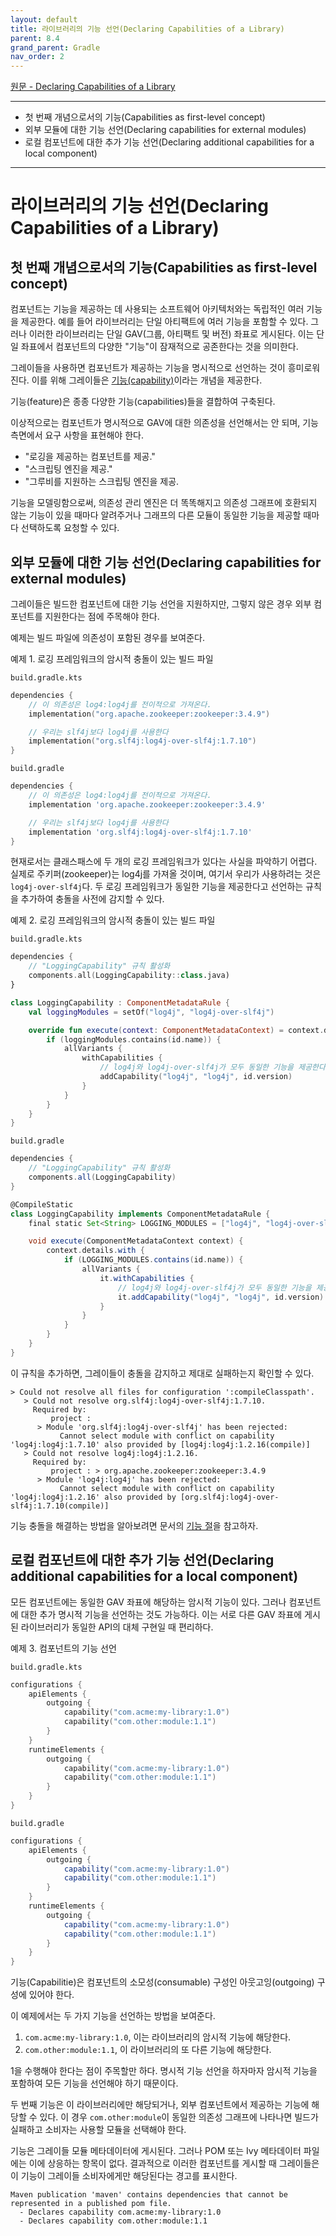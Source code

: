 ```yaml
---
layout: default
title: 라이브러리의 기능 선언(Declaring Capabilities of a Library)
parent: 8.4
grand_parent: Gradle
nav_order: 2
---
```


[원문 - Declaring Capabilities of a Library](https://docs.gradle.org/current/userguide/component_capabilities.html#declaring-component-capabilities)

***

- 첫 번째 개념으로서의 기능(Capabilities as first-level concept)
- 외부 모듈에 대한 기능 선언(Declaring capabilities for external modules)
- 로컬 컴포넌트에 대한 추가 기능 선언(Declaring additional capabilities for a local component)

***


# 라이브러리의 기능 선언(Declaring Capabilities of a Library)

## 첫 번째 개념으로서의 기능(Capabilities as first-level concept)
컴포넌트는 기능을 제공하는 데 사용되는 소프트웨어 아키텍처와는 독립적인 여러 기능을 제공한다. 예를 들어 라이브러리는 단일 아티팩트에 여러 기능을 포함할 수 있다. 그러나 이러한 라이브러리는 단일 GAV(그룹, 아티팩트 및 버전) 좌표로 게시된다. 이는 단일 좌표에서 컴포넌트의 다양한 "기능"이 잠재적으로 공존한다는 것을 의미한다.

그레이들을 사용하면 컴포넌트가 제공하는 기능을 명시적으로 선언하는 것이 흥미로워진다. 이를 위해 그레이들은 [기능(capability)](https://docs.gradle.org/current/userguide/dependency_constraints.html#sec:adding-constraints-transitive-deps)이라는 개념을 제공한다.

기능(feature)은 종종 다양한 기능(capabilities)들을 결합하여 구축된다.

이상적으로는 컴포넌트가 명시적으로 GAV에 대한 의존성을 선언해서는 안 되며, 기능 측면에서 요구 사항을 표현해야 한다.

- "로깅을 제공하는 컴포넌트를 제공."
- "스크립팅 엔진을 제공."
- "그루비를 지원하는 스크립팅 엔진을 제공.

기능을 모델링함으로써, 의존성 관리 엔진은 더 똑똑해지고 의존성 그래프에 호환되지 않는 기능이 있을 때마다 알려주거나 그래프의 다른 모듈이 동일한 기능을 제공할 때마다 선택하도록 요청할 수 있다.


## 외부 모듈에 대한 기능 선언(Declaring capabilities for external modules)
그레이들은 빌드한 컴포넌트에 대한 기능 선언을 지원하지만, 그렇지 않은 경우 외부 컴포넌트를 지원한다는 점에 주목해야 한다.

예제는 빌드 파일에 의존성이 포함된 경우를 보여준다.

예제 1. 로깅 프레임워크의 암시적 충돌이 있는 빌드 파일

`build.gradle.kts`
```kotlin
dependencies {
    // 이 의존성은 log4:log4j를 전이적으로 가져온다.
    implementation("org.apache.zookeeper:zookeeper:3.4.9")

    // 우리는 slf4j보다 log4j를 사용한다
    implementation("org.slf4j:log4j-over-slf4j:1.7.10")
}
```

`build.gradle`
```groovy
dependencies {
    // 이 의존성은 log4:log4j를 전이적으로 가져온다.
    implementation 'org.apache.zookeeper:zookeeper:3.4.9'

    // 우리는 slf4j보다 log4j를 사용한다
    implementation 'org.slf4j:log4j-over-slf4j:1.7.10'
}
```

현재로서는 클래스패스에 두 개의 로깅 프레임워크가 있다는 사실을 파악하기 어렵다. 실제로 주키퍼(zookeeper)는 log4j를 가져올 것이며, 여기서 우리가 사용하려는 것은 `log4j-over-slf4j`다. 두 로깅 프레임워크가 동일한 기능을 제공한다고 선언하는 규칙을 추가하여 충돌을 사전에 감지할 수 있다.

예제 2. 로깅 프레임워크의 암시적 충돌이 있는 빌드 파일

`build.gradle.kts`
```kotlin
dependencies {
    // "LoggingCapability" 규칙 활성화
    components.all(LoggingCapability::class.java)
}

class LoggingCapability : ComponentMetadataRule {
    val loggingModules = setOf("log4j", "log4j-over-slf4j")

    override fun execute(context: ComponentMetadataContext) = context.details.run {
        if (loggingModules.contains(id.name)) {
            allVariants {
                withCapabilities {
                    // log4j와 log4j-over-slf4j가 모두 동일한 기능을 제공한다고 선언한다.
                    addCapability("log4j", "log4j", id.version)
                }
            }
        }
    }
}
```

`build.gradle`
```groovy
dependencies {
    // "LoggingCapability" 규칙 활성화
    components.all(LoggingCapability)
}

@CompileStatic
class LoggingCapability implements ComponentMetadataRule {
    final static Set<String> LOGGING_MODULES = ["log4j", "log4j-over-slf4j"] as Set<String>

    void execute(ComponentMetadataContext context) {
        context.details.with {
            if (LOGGING_MODULES.contains(id.name)) {
                allVariants {
                    it.withCapabilities {
                        // log4j와 log4j-over-slf4j가 모두 동일한 기능을 제공한다고 선언한다.
                        it.addCapability("log4j", "log4j", id.version)
                    }
                }
            }
        }
    }
}
```

이 규칙을 추가하면, 그레이들이 충돌을 감지하고 제대로 실패하는지 확인할 수 있다.

```
> Could not resolve all files for configuration ':compileClasspath'.
   > Could not resolve org.slf4j:log4j-over-slf4j:1.7.10.
     Required by:
         project :
      > Module 'org.slf4j:log4j-over-slf4j' has been rejected:
           Cannot select module with conflict on capability 'log4j:log4j:1.7.10' also provided by [log4j:log4j:1.2.16(compile)]
   > Could not resolve log4j:log4j:1.2.16.
     Required by:
         project : > org.apache.zookeeper:zookeeper:3.4.9
      > Module 'log4j:log4j' has been rejected:
           Cannot select module with conflict on capability 'log4j:log4j:1.2.16' also provided by [org.slf4j:log4j-over-slf4j:1.7.10(compile)]
```

기능 충돌을 해결하는 방법을 알아보려면 문서의 [기능 절](https://docs.gradle.org/current/userguide/dependency_capability_conflict.html#sub:selecting-between-candidates)을 참고하자.


## 로컬 컴포넌트에 대한 추가 기능 선언(Declaring additional capabilities for a local component)
모든 컴포넌트에는 동일한 GAV 좌표에 해당하는 암시적 기능이 있다. 그러나 컴포넌트에 대한 추가 명시적 기능을 선언하는 것도 가능하다. 이는 서로 다른 GAV 좌표에 게시된 라이브러리가 동일한 API의 대체 구현일 때 편리하다.

예제 3. 컴포넌트의 기능 선언

`build.gradle.kts`
```kotlin
configurations {
    apiElements {
        outgoing {
            capability("com.acme:my-library:1.0")
            capability("com.other:module:1.1")
        }
    }
    runtimeElements {
        outgoing {
            capability("com.acme:my-library:1.0")
            capability("com.other:module:1.1")
        }
    }
}
```

`build.gradle`
```groovy
configurations {
    apiElements {
        outgoing {
            capability("com.acme:my-library:1.0")
            capability("com.other:module:1.1")
        }
    }
    runtimeElements {
        outgoing {
            capability("com.acme:my-library:1.0")
            capability("com.other:module:1.1")
        }
    }
}
```

기능(Capabilitie)은 컴포넌트의 소모성(consumable) 구성인 아웃고잉(outgoing) 구성에 있어야 한다.

이 예제에서는 두 가지 기능을 선언하는 방법을 보여준다.
1. `com.acme:my-library:1.0`, 이는 라이브러리의 암시적 기능에 해당한다.
2. `com.other:module:1.1`, 이 라이브러리의 또 다른 기능에 해당한다.

1을 수행해야 한다는 점이 주목할만 하다. 명시적 기능 선언을 하자마자 암시적 기능을 포함하여 모든 기능을 선언해야 하기 때문이다.

두 번째 기능은 이 라이브러리에만 해당되거나, 외부 컴포넌트에서 제공하는 기능에 해당할 수 있다. 이 경우 `com.other:module`이 동일한 의존성 그래프에 나타나면 빌드가 실패하고 소비자는 사용할 모듈을 선택해야 한다.

기능은 그레이들 모듈 메타데이터에 게시된다. 그러나 POM 또는 Ivy 메타데이터 파일에는 이에 상응하는 항목이 없다. 결과적으로 이러한 컴포넌트를 게시할 때 그레이들은 이 기능이 그레이들 소비자에게만 해당된다는 경고를 표시한다.

```
Maven publication 'maven' contains dependencies that cannot be represented in a published pom file.
  - Declares capability com.acme:my-library:1.0
  - Declares capability com.other:module:1.1
```